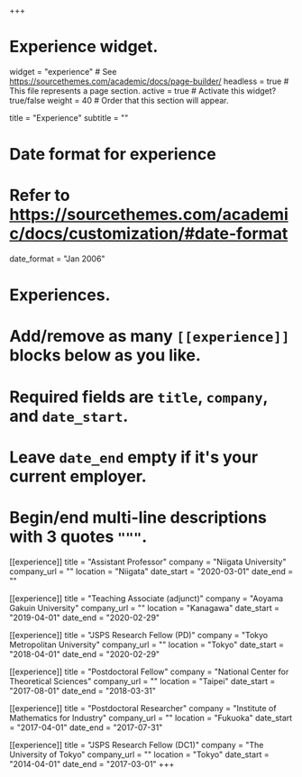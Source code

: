+++
# Experience widget.
widget = "experience"  # See https://sourcethemes.com/academic/docs/page-builder/
headless = true  # This file represents a page section.
active = true  # Activate this widget? true/false
weight = 40  # Order that this section will appear.

title = "Experience"
subtitle = ""

# Date format for experience
#   Refer to https://sourcethemes.com/academic/docs/customization/#date-format
date_format = "Jan 2006"

# Experiences.
#   Add/remove as many `[[experience]]` blocks below as you like.
#   Required fields are `title`, `company`, and `date_start`.
#   Leave `date_end` empty if it's your current employer.
#   Begin/end multi-line descriptions with 3 quotes `"""`.
[[experience]]
  title = "Assistant Professor"
  company = "Niigata University"
  company_url = ""
  location = "Niigata"
  date_start = "2020-03-01"
  date_end = ""

[[experience]]
  title = "Teaching Associate (adjunct)"
  company = "Aoyama Gakuin University"
  company_url = ""
  location = "Kanagawa"
  date_start = "2019-04-01"
  date_end = "2020-02-29"

[[experience]]
  title = "JSPS Research Fellow (PD)"
  company = "Tokyo Metropolitan University"
  company_url = ""
  location = "Tokyo"
  date_start = "2018-04-01"
  date_end = "2020-02-29"

[[experience]]
  title = "Postdoctoral Fellow"
  company = "National Center for Theoretical Sciences"
  company_url = ""
  location = "Taipei"
  date_start = "2017-08-01"
  date_end = "2018-03-31"

[[experience]]
  title = "Postdoctoral Researcher"
  company = "Institute of Mathematics for Industry"
  company_url = ""
  location = "Fukuoka"
  date_start = "2017-04-01"
  date_end = "2017-07-31"

[[experience]]
  title = "JSPS Research Fellow (DC1)"
  company = "The University of Tokyo"
  company_url = ""
  location = "Tokyo"
  date_start = "2014-04-01"
  date_end = "2017-03-01"
+++
